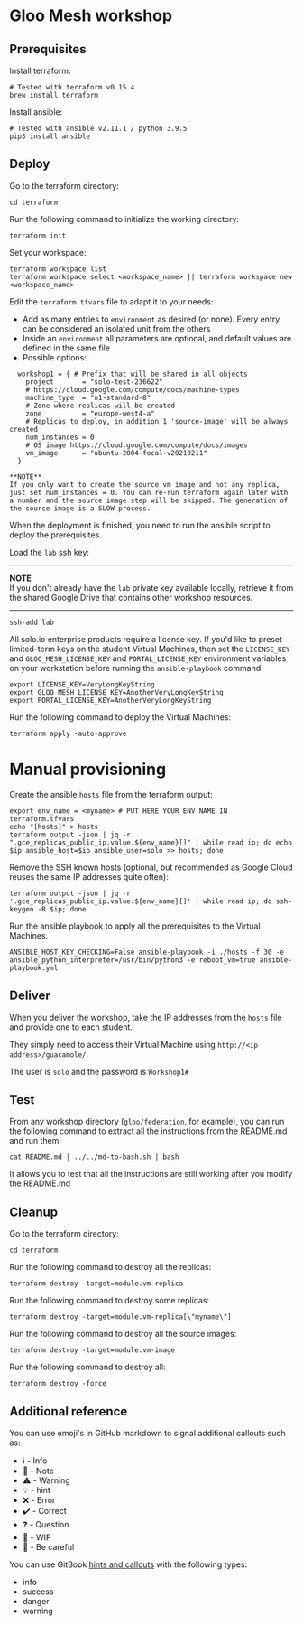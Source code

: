 # Gloo Mesh workshop

## Prerequisites

Install terraform:

```
# Tested with terraform v0.15.4
brew install terraform
```

Install ansible:

```
# Tested with ansible v2.11.1 / python 3.9.5
pip3 install ansible
```

## Deploy

Go to the terraform directory:

```
cd terraform
```

Run the following command to initialize the working directory:

```
terraform init
```

Set your workspace:

```
terraform workspace list
terraform workspace select <workspace_name> || terraform workspace new <workspace_name>
```

Edit the `terraform.tfvars` file to adapt it to your needs:

- Add as many entries to `environment` as desired (or none). Every entry can be considered an isolated unit from the others
- Inside an `environment` all parameters are optional, and default values are defined in the same file
- Possible options:
```
  workshop1 = { # Prefix that will be shared in all objects
    project       = "solo-test-236622"
    # https://cloud.google.com/compute/docs/machine-types
    machine_type  = "n1-standard-8"
    # Zone where replicas will be created
    zone          = "europe-west4-a"
    # Replicas to deploy, in addition 1 'source-image' will be always created
    num_instances = 0
    # OS image https://cloud.google.com/compute/docs/images
    vm_image      = "ubuntu-2004-focal-v20210211"
  }

**NOTE**  
If you only want to create the source vm image and not any replica, just set num_instances = 0. You can re-run terraform again later with a number and the source image step will be skipped. The generation of the source image is a SLOW process.
```
When the deployment is finished, you need to run the ansible script to deploy the prerequisites.

Load the `lab` ssh key:

---
**NOTE**  
If you don't already have the `lab` private key available locally, retrieve it from the shared Google Drive that contains other workshop resources.

---

```
ssh-add lab
```

All solo.io enterprise products require a license key.  If you'd like to preset limited-term keys on the student Virtual Machines, then set the `LICENSE_KEY` and `GLOO_MESH_LICENSE_KEY` and `PORTAL_LICENSE_KEY` environment variables on your workstation before running the `ansible-playbook` command.

```
export LICENSE_KEY=VeryLongKeyString
export GLOO_MESH_LICENSE_KEY=AnotherVeryLongKeyString
export PORTAL_LICENSE_KEY=AnotherVeryLongKeyString
```

Run the following command to deploy the Virtual Machines:

```
terraform apply -auto-approve
```

# Manual provisioning

Create the ansible `hosts` file from the terraform output:

```
export env_name = <myname> # PUT HERE YOUR ENV NAME IN terraform.tfvars
echo "[hosts]" > hosts
terraform output -json | jq -r ".gce_replicas_public_ip.value.${env_name}[]" | while read ip; do echo $ip ansible_host=$ip ansible_user=solo >> hosts; done
```

Remove the SSH known hosts (optional, but recommended as Google Cloud reuses the same IP addresses quite often):

```
terraform output -json | jq -r '.gce_replicas_public_ip.value.${env_name}[]' | while read ip; do ssh-keygen -R $ip; done
```

Run the ansible playbook to apply all the prerequisites to the Virtual Machines.

```
ANSIBLE_HOST_KEY_CHECKING=False ansible-playbook -i ./hosts -f 30 -e ansible_python_interpreter=/usr/bin/python3 -e reboot_vm=true ansible-playbook.yml
```

## Deliver

When you deliver the workshop, take the IP addresses from the `hosts` file and provide one to each student.

They simply need to access their Virtual Machine using `http://<ip address>/guacamole/`.

The user is `solo` and the password is `Workshop1#`

## Test

From any workshop directory (`gloo/federation`, for example), you can run the following command to extract all the instructions from the README.md and run them:

```
cat README.md | ../../md-to-bash.sh | bash
```

It allows you to test that all the instructions are still working after you modify the README.md

## Cleanup

Go to the terraform directory:

```
cd terraform
```

Run the following command to destroy all the replicas:

```
terraform destroy -target=module.vm-replica
```

Run the following command to destroy some replicas:

```
terraform destroy -target=module.vm-replica[\"myname\"]
```

Run the following command to destroy all the source images:

```
terraform destroy -target=module.vm-image
```

Run the following command to destroy all:

```
terraform destroy -force
```

## Additional reference

You can use emoji's in GitHub markdown to signal additional callouts such as:

* :information_source: - Info
* :memo: - Note
* :warning: - Warning
* :bulb: - hint
* :x: - Error
* :heavy_check_mark: - Correct
* :question: - Question
* :construction: - WIP
* :eyes: - Be careful

You can use GitBook [hints and callouts](https://docs.gitbook.com/editing-content/markdown#hints-and-callouts) with the following types:

* info
* success
* danger
* warning